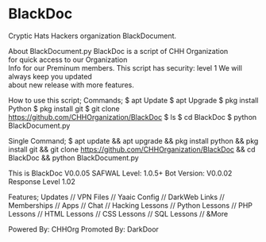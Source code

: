 # BlackDoc
Cryptic Hats Hackers organization 
BlackDocument.

About BlackDocument.py 
BlackDoc is a script of CHH Organization  
for quick access to our Organization  
Info for our Preminum members. 
This script has security: level 1 
We will always keep you updated  
about new release with more features.
 
How to use this script; 
Commands;
$ apt Update
$ apt Upgrade
$ pkg install Python
$ pkg install git
$ git clone https://github.com/CHHOrganization/BlackDoc
$ ls
$ cd BlackDoc
$ python BlackDocument.py

Single Command;
$ apt update && apt upgrade && pkg install python && pkg install git && git clone https://github.com/CHHOrganization/BlackDoc && cd BlackDoc && python BlackDocument.py

This is BlackDoc V0.0.05
SAFWAL Level: 1.0.5+
Bot Version: V0.0.02 
Response Level 1.02 

Features; Updates // VPN Files // 
Yaaic Config // DarkWeb Links // 
Memberships // Apps // Chat // 
Hacking Lessons // Python Lessons // 
PHP Lessons // HTML Lessons // 
CSS Lessons // SQL Lessons // &amp;More 
 
Powered By: CHHOrg 
Promoted By: DarkDoor
